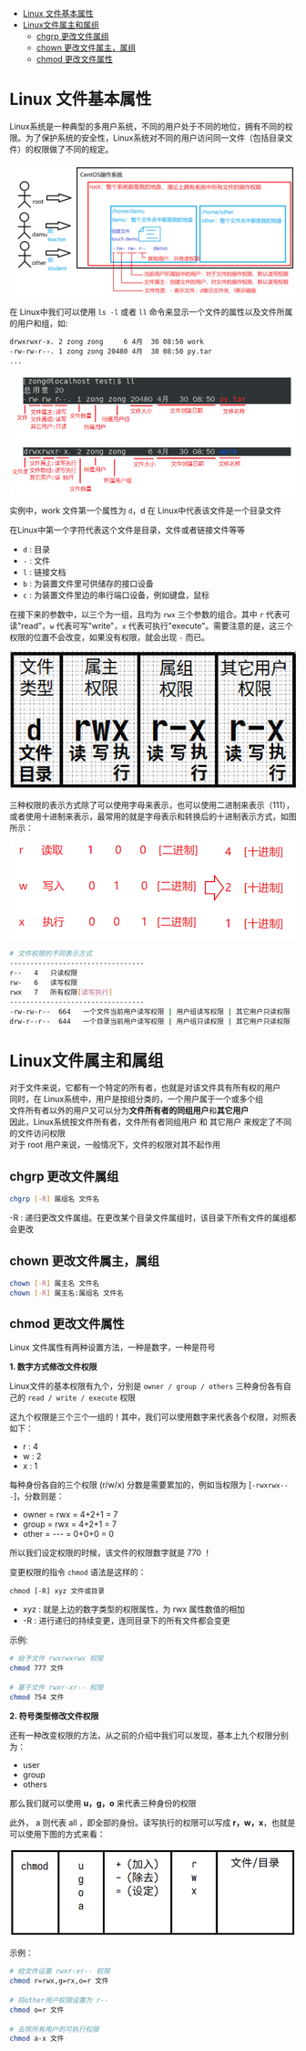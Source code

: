 <!-- TOC -->

- [Linux 文件基本属性](#linux-%e6%96%87%e4%bb%b6%e5%9f%ba%e6%9c%ac%e5%b1%9e%e6%80%a7)
- [Linux文件属主和属组](#linux%e6%96%87%e4%bb%b6%e5%b1%9e%e4%b8%bb%e5%92%8c%e5%b1%9e%e7%bb%84)
  - [chgrp 更改文件属组](#chgrp-%e6%9b%b4%e6%94%b9%e6%96%87%e4%bb%b6%e5%b1%9e%e7%bb%84)
  - [chown 更改文件属主，属组](#chown-%e6%9b%b4%e6%94%b9%e6%96%87%e4%bb%b6%e5%b1%9e%e4%b8%bb%e5%b1%9e%e7%bb%84)
  - [chmod 更改文件属性](#chmod-%e6%9b%b4%e6%94%b9%e6%96%87%e4%bb%b6%e5%b1%9e%e6%80%a7)

<!-- /TOC -->

# Linux 文件基本属性

Linux系统是一种典型的多用户系统，不同的用户处于不同的地位，拥有不同的权限。为了保护系统的安全性，Linux系统对不同的用户访问同一文件（包括目录文件）的权限做了不同的规定。

![img][img@1]

在 Linux中我们可以使用 `ls -l` 或者 `ll` 命令来显示一个文件的属性以及文件所属的用户和组，如:

```bash
drwxrwxr-x. 2 zong zong     6 4月  30 08:50 work
-rw-rw-r--. 1 zong zong 20480 4月  30 08:50 py.tar
...
```

![img][img@4]

实例中，work 文件第一个属性为 `d`，d 在 Linux中代表该文件是一个目录文件

在Linux中第一个字符代表这个文件是目录，文件或者链接文件等等

- `d` : 目录
- `-` : 文件
- `l` : 链接文档
- `b` : 为装置文件里可供储存的接口设备
- `c` : 为装置文件里边的串行端口设备，例如键盘，鼠标

在接下来的参数中，以三个为一组，且均为 `rwx` 三个参数的组合。其中 `r` 代表可读"read"，`w` 代表可写"write"，`x` 代表可执行"execute"。需要注意的是，这三个权限的位置不会改变，如果没有权限，就会出现 `-` 而已。

![img][img@2]

三种权限的表示方式除了可以使用字母来表示，也可以使用二进制来表示（111），或者使用十进制来表示，最常用的就是字母表示和转换后的十进制表示方式，如图所示：

![img][img@3]

```bash
# 文件权限的不同表示方式
---------------------------------
r--   4   只读权限
rw-   6   读写权限
rwx   7   所有权限[读写执行]
---------------------------------
-rw-rw-r--  664   一个文件当前用户读写权限 | 用户组读写权限 | 其它用户只读权限
drw-r--r--  644   一个目录当前用户读写权限 | 用户组只读权限 | 其它用户只读权限
```

# Linux文件属主和属组

对于文件来说，它都有一个特定的所有者，也就是对该文件具有所有权的用户  
同时，在 Linux系统中，用户是按组分类的，一个用户属于一个或多个组  
文件所有者以外的用户又可以分为**文件所有者的同组用户**和**其它用户**  
因此，Linux系统按文件所有者，文件所有者同组用户 和 其它用户 来规定了不同的文件访问权限  
对于 root 用户来说，一般情况下，文件的权限对其不起作用

## chgrp 更改文件属组

```bash
chgrp [-R] 属组名 文件名
```

-R : 递归更改文件属组。在更改某个目录文件属组时，该目录下所有文件的属组都会更改

## chown 更改文件属主，属组

```bash
chown [-R] 属主名 文件名
chown [-R] 属主名:属组名 文件名
```

## chmod 更改文件属性

Linux 文件属性有两种设置方法，一种是数字，一种是符号

**1. 数字方式修改文件权限**

Linux文件的基本权限有九个，分别是 `owner / group / others` 三种身份各有自己的 `read / write / execute` 权限

这九个权限是三个三个一组的！其中，我们可以使用数字来代表各个权限，对照表如下：

- r : 4
- w : 2
- x : 1

每种身份各自的三个权限 (r/w/x) 分数是需要累加的，例如当权限为 [`-rwxrwx---`]，分数则是：

- owner = rwx = 4+2+1 = 7
- group = rwx = 4+2+1 = 7
- other = --- = 0+0+0 = 0

所以我们设定权限的时候，该文件的权限数字就是 770 ！

变更权限的指令 `chmod` 语法是这样的：

`chmod [-R] xyz 文件或目录`

- xyz : 就是上边的数字类型的权限属性，为 rwx 属性数值的相加
- -R : 进行递归的持续变更，连同目录下的所有文件都会变更

示例:

```bash
# 给予文件 rwxrwxrwx 权限
chmod 777 文件

# 基于文件 rwxr-xr-- 权限
chmod 754 文件
```

**2. 符号类型修改文件权限**

还有一种改变权限的方法，从之前的介绍中我们可以发现，基本上九个权限分别为：

- user
- group
- others

那么我们就可以使用 **u，g，o** 来代表三种身份的权限

此外， a 则代表 all ，即全部的身份。读写执行的权限可以写成 **r，w，x**，也就是可以使用下图的方式来看：

![img][img@5]

示例：

```bash
# 给文件设置 rwxr-xr-- 权限
chmod r=rwx,g=rx,o=r 文件

# 将other用户权限设置为 r--
chmod o=r 文件

# 去除所有用户的可执行权限
chmod a-x 文件
```

[img@1]:https://raw.githubusercontent.com/zzzzls/Images/master/Study_nodes_img/%E6%96%87%E4%BB%B6%E6%9D%83%E9%99%90%E7%AE%80%E4%BB%8B/04-30_01.png
[img@2]:https://raw.githubusercontent.com/zzzzls/Images/master/Study_nodes_img/%E6%96%87%E4%BB%B6%E6%9D%83%E9%99%90%E7%AE%80%E4%BB%8B/04-30_02.png
[img@3]:https://raw.githubusercontent.com/zzzzls/Images/master/Study_nodes_img/%E6%96%87%E4%BB%B6%E6%9D%83%E9%99%90%E7%AE%80%E4%BB%8B/04-30_03.png
[img@4]:https://raw.githubusercontent.com/zzzzls/Images/master/Study_nodes_img/%E6%96%87%E4%BB%B6%E6%9D%83%E9%99%90%E7%AE%80%E4%BB%8B/04-30_04.png
[img@5]:https://raw.githubusercontent.com/zzzzls/Images/master/Study_nodes_img/%E6%96%87%E4%BB%B6%E6%9D%83%E9%99%90%E7%AE%80%E4%BB%8B/04-30_05.png